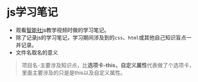 # js学习笔记
- 观看[智能社](http://www.zhinengshe.com/ '智能社友情链接')js教学视频时做的学习笔记。
- 除了记录js的学习笔记，学习期间涉及到的`css`、`html`或其他自己知识盲点一并记录。
- 文件名取名的意义
> 项目名-主要涉及知识点，比**选项卡-this，自定义属性**代表做了个选项卡，里面主要涉及的只是是this以及自定义属性。